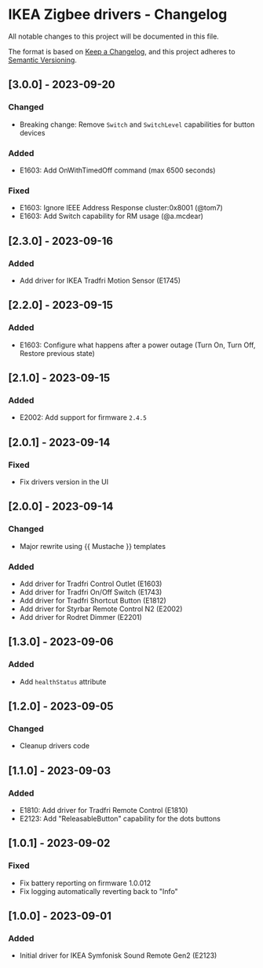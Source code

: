 # IKEA Zigbee drivers - Changelog

All notable changes to this project will be documented in this file.

The format is based on [Keep a Changelog](https://keepachangelog.com/en/1.0.0/),
and this project adheres to [Semantic Versioning](https://semver.org/spec/v2.0.0.html).

## [3.0.0] - 2023-09-20
### Changed
- Breaking change: Remove `Switch` and `SwitchLevel` capabilities for button devices

### Added
 - E1603: Add OnWithTimedOff command (max 6500 seconds)

### Fixed
 - E1603: Ignore IEEE Address Response cluster:0x8001 (@tom7)
 - E1603: Add Switch capability for RM usage (@a.mcdear)

## [2.3.0] - 2023-09-16
### Added
 - Add driver for IKEA Tradfri Motion Sensor (E1745)

## [2.2.0] - 2023-09-15
### Added
 - E1603: Configure what happens after a power outage (Turn On, Turn Off, Restore previous state)

## [2.1.0] - 2023-09-15
### Added
 - E2002: Add support for firmware `2.4.5`

## [2.0.1] - 2023-09-14
### Fixed
 - Fix drivers version in the UI

## [2.0.0] - 2023-09-14
### Changed
 - Major rewrite using {{ Mustache }} templates

### Added
- Add driver for Tradfri Control Outlet (E1603)
- Add driver for Tradfri On/Off Switch (E1743)
- Add driver for Tradfri Shortcut Button (E1812)
- Add driver for Styrbar Remote Control N2 (E2002)
- Add driver for Rodret Dimmer (E2201)

## [1.3.0] - 2023-09-06
### Added
- Add `healthStatus` attribute

## [1.2.0] - 2023-09-05
### Changed
- Cleanup drivers code

## [1.1.0] - 2023-09-03
### Added
- E1810: Add driver for Tradfri Remote Control (E1810)
- E2123: Add "ReleasableButton" capability for the dots buttons

## [1.0.1] - 2023-09-02
### Fixed
- Fix battery reporting on firmware 1.0.012
- Fix logging automatically reverting back to "Info"

## [1.0.0] - 2023-09-01
### Added
- Initial driver for IKEA Symfonisk Sound Remote Gen2 (E2123)
